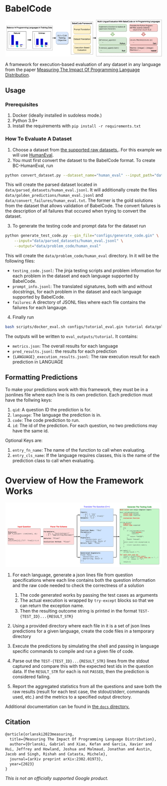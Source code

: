 # BabelCode

![overview](/img/overview_fig.png)

A framework for execution-based evaluation of any dataset in any language from the paper [Measuring The Impact Of Programming Language Distribution](https://arxiv.org/abs/2302.01973).


## Usage

### Prerequisites

1. Docker (ideally installed in sudoless mode.)
2. Python 3.9+
3. Install the requirements with `pip install -r requirements.txt`

### How To Evaluate A Dataset


1.  Choose a dataset from [the supported raw datasets.](/data/raw_datasets/). For this example we will use [HumanEval](/data/raw_datasets/human_eval_questions.jsonl).
2.  You must first convert the dataset to the BabelCode format. To create BC-HumanEval, run
```bash
python convert_dataset.py --dataset_name="human_eval" --input_path="data/raw_datasets/human_eval_questions.jsonl"
```
This will create the parsed dataset located in `data/parsed_datasets/human_eval.jsonl`. It will additionally create the files `data/golden_predictions/human_eval.jsonl` and `data/convert_failures/human_eval.txt`. The former is the gold solutions from the dataset that allows validation of BabelCode. The convert failures is the description of all failures that occured when trying to convert the dataset.

3.  To generate the testing code and prompt data for the dataset run 

```bash
python generate_test_code.py --gin_file="configs/generate_code.gin" \
    --input="data/parsed_datasets/human_eval.jsonl" \
    --output="data/problem_code/human_eval"
```

This will create the `data/problem_code/human_eval` directory. In it will be the following files:

* `testing_code.jsonl`: The jinja testing scripts and problem information for each problem in the dataset and each language supported by BabelCode.
* `prompt_info.jsonl`: The translated signatures, both with and without docstrings, for each problem in the dataset and each language supported by BabelCode.  
* `failures`: A directory of JSONL files where each file contains the failures for each langauge.

4. Finally run
```bash
bash scripts/docker_eval.sh configs/tutorial_eval.gin tutorial data/golden_predictions/human_eval.jsonl data/problem_code/human_eval
```

The outputs will be written to `eval_outputs/tutorial`. It contains:

* `metrics.json`: The overall results for each language
* `pred_results.jsonl`: the results for each prediction
* `{LANGUAGE}_execution_results.jsonl`: The raw execution result for each prediction in LANGUAGE


## Formatting Predictions

To make your predictions work with this framework, they must be in a jsonlines
file where each line is its own prediction. Each prediction must have the
follwing keys:

1.  `qid`: A question ID the prediction is for.
2.  `language`: The language the prediction is in.
3.  `code`: The code prediction to run.
4.  `id`: The id of the prediction. For each question, no two predictions may
    have the same id.

Optional Keys are:

1.  `entry_fn_name`: The name of the function to call when evaluating.
2.  `entry_cls_name`: If the language requires classes, this is the name of the
    prediction class to call when evaluating.

# Overview of How the Framework Works
![sample](/img/sample_program.png)

1.  For each language, generate a json lines file from question specifications
    where each line contains both the question information and the raw code
    needed to check the correctness of a solution

    1.  The code generated works by passing the test cases as arguments
    2.  The actual execution is wrapped by `try-except` blocks so that we can
        return the exception name.
    3.  Then the resulting outcome string is printed in the format
        `TEST-{TEST_ID}...{RESULT_STR}`

2.  Using a provided directory where each file in it is a set of json lines
    predictions for a given language, create the code files in a temporary
    directory

3.  Execute the predictions by simulating the shell and passing in language
    specific commands to compile and run a given file of code.

4.  Parse out the `TEST-{TEST_ID}...{RESULT_STR}` lines from the stdout captured
    and compare this with the expected test ids in the question data. If the
    `RESULT_STR` for each is not `PASSED`, then the prediction is considered
    failing.

5.  Report the aggregated statistics from all the questions and save both the
    raw results (result for each test case, the stdout/stderr, commands used,
    etc.) and the metrics to a specified output directory.

Additional documentation can be found in [the `docs` directory.](/docs/)

## Citation
```
@article{orlanski2023measuring,
  title={Measuring The Impact Of Programming Language Distribution},
  author={Orlanski, Gabriel and Xiao, Kefan and Garcia, Xavier and Hui, Jeffrey and Howland, Joshua and Malmaud, Jonathan and Austin, Jacob and Singh, Rishah and Catasta, Michele},
  journal={arXiv preprint arXiv:2302.01973},
  year={2023}
}
```


_This is not an officially supported Google product._
